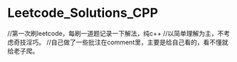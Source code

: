 # Leetcode_Solutions_CPP
//第一次刷leetcode，每刷一道题记录一下解法，纯c++
//以简单理解为主，不考虑奇技淫巧。
//自己做了一些批注在comment里，主要是给自己看的，看不懂就给老子爬。
